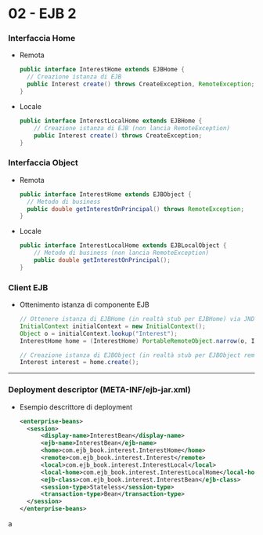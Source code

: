 # 02 - EJB 2


### Interfaccia Home
- Remota
    ```java
    public interface InterestHome extends EJBHome {
      // Creazione istanza di EJB
      public Interest create() throws CreateException, RemoteException;
    }
    ```

- Locale
    ```java
    public interface InterestLocalHome extends EJBHome { 
        // Creazione istanza di EJB (non lancia RemoteException)
        public Interest create() throws CreateException;
    }
    ```


### Interfaccia Object
- Remota
    ```java
    public interface InterestHome extends EJBObject {
      // Metodo di business
      public double getInterestOnPrincipal() throws RemoteException;
    }
    ```

- Locale
    ```java
    public interface InterestLocalHome extends EJBLocalObject { 
        // Metodo di business (non lancia RemoteException)
        public double getInterestOnPrincipal();
    }
    ```


### Client EJB
- Ottenimento istanza di componente EJB
    ```java
    // Ottenere istanza di EJBHome (in realtà stub per EJBHome) via JNDI
    InitialContext initialContext = new InitialContext();
    Object o = initialContext.lookup("Interest");
    InterestHome home = (InterestHome) PortableRemoteObject.narrow(o, InterestHome.class);
    
    // Creazione istanza di EJBObject (in realtà stub per EJBObject remoto)
    Interest interest = home.create();
    ```

---

### Deployment descriptor (META-INF/ejb-jar.xml)
- Esempio descrittore di deployment
    ```xml
    <enterprise-beans>
      <session>
          <display-name>InterestBean</display-name>
          <ejb-name>InterestBean</ejb-name>
          <home>com.ejb_book.interest.InterestHome</home>
          <remote>com.ejb_book.interest.Interest</remote>
          <local>com.ejb_book.interest.InterestLocal</local>
          <local-home>com.ejb_book.interest.InterestLocalHome</local-home>
          <ejb-class>com.ejb_book.interest.InterestBean</ejb-class>
          <session-type>Stateless</session-type>
          <transaction-type>Bean</transaction-type>
      </session>
    </enterprise-beans>
    ```











a